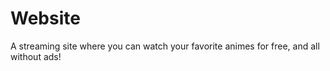 # Website

A streaming site where you can watch your favorite animes for free, and all without ads!
